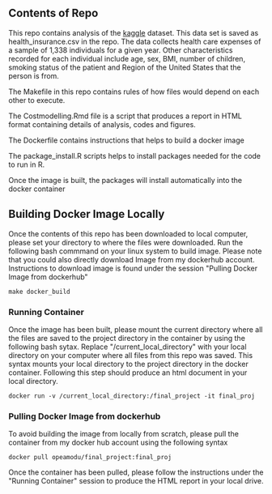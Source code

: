 ## Contents of Repo
This repo contains analysis of the [kaggle](https://www.kaggle.com/raghupalem/insurance-charges) dataset. This data set is saved as health_insurance.csv in the repo.  The data collects health care expenses of a sample of 1,338 individuals for a given year. Other characteristics recorded for each individual include age, sex, BMI, number of children, smoking status of the patient and Region of the United States that the person is from. 

The Makefile in this repo contains rules of how files would depend on each other to execute. 

The Costmodelling.Rmd file is a script that produces a report in HTML format containing details of analysis, codes and figures.

The Dockerfile contains instructions that helps to build a docker image

The package_install.R scripts helps to install packages needed for the code to run in R. 

Once the image is built, the packages will install automatically into the docker container


## Building Docker Image Locally
Once the contents of this repo has been downloaded to local computer, please set your directory to where the files were downloaded. Run the following bash commmand on your linux
system to build image. Please note that you could also directly download Image from my dockerhub account. Instructions to download image is found under the session "Pulling Docker Image from dockerhub"

```
make docker_build
```

### Running Container
Once the image has been built, please mount the current directory where all the files are saved to the project directory in the container by using the following bash sytax. Replace "/current_local_directory" with your local directory on your computer where all files from this repo was saved. This syntax mounts your local directory to the project directory in the docker container. Following this step should produce an html document in your local directory.

```
docker run -v /current_local_directory:/final_project -it final_proj
```

### Pulling Docker Image from dockerhub
To avoid building the image from locally from scratch, please pull the container from my docker hub account using the following syntax

```
docker pull opeamodu/final_project:final_proj
```

Once the container has been pulled, please follow the instructions under the "Running Container" session to produce the HTML report in your local drive. 

